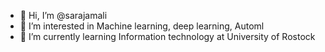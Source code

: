 - 👋 Hi, I’m @sarajamali
- 👀 I’m interested in Machine learning, deep learning, Automl
- 🌱 I’m currently learning Information technology at University of Rostock 
